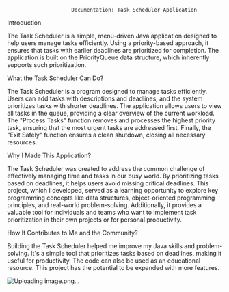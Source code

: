                          Documentation: Task Scheduler Application
Introduction

The Task Scheduler is a simple, menu-driven Java application designed to help users manage tasks efficiently. Using a priority-based approach, it ensures that tasks with earlier deadlines are prioritized for completion. The application is built on the PriorityQueue data structure, which inherently supports such prioritization.

What the Task Scheduler Can Do?

The Task Scheduler is a program designed to manage tasks efficiently. Users can add tasks with descriptions and deadlines, and the system prioritizes tasks with shorter deadlines. The application allows users to view all tasks in the queue, providing a clear overview of the current workload. The "Process Tasks" function removes and processes the highest priority task, ensuring that the most urgent tasks are addressed first. Finally, the "Exit Safely" function ensures a clean shutdown, closing all necessary resources.

Why I Made This Application?

The Task Scheduler was created to address the common challenge of effectively managing time and tasks in our busy world. By prioritizing tasks based on deadlines, it helps users avoid missing critical deadlines. This project, which I developed, served as a learning opportunity to explore key programming concepts like data structures, object-oriented programming principles, and real-world problem-solving. Additionally, it provides a valuable tool for individuals and teams who want to implement task prioritization in their own projects or for personal productivity.

How It Contributes to Me and the Community?

Building the Task Scheduler helped me improve my Java skills and problem-solving. It's a simple tool that prioritizes tasks based on deadlines, making it useful for productivity. The code can also be used as an educational resource. This project has the potential to be expanded with more features.


![Uploading image.png…]()

